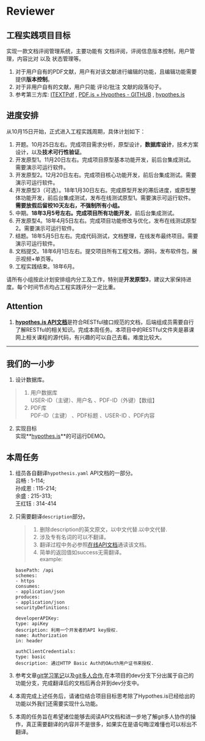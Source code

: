 # Reviewer

## 工程实践项目目标
实现一款文档评阅管理系统，主要功能有 文档评阅，评阅信息版本控制，用户管理，内容比对 以及 状态管理等。
1. 对于用户自有的PDF文献，用户有对该文献进行编辑的功能，且编辑功能需要提供**版本控制**。
2. 对于非用户自有的文献，用户只能 评论/批注 文献的段落句子。
3. 参考第三方库: [ITEXTPdf](https://developers.itextpdf.com/content/itext-7-examples/itext-7-manipulating-existing-pdf) , [PDF.js + Hypothes - GITHUB](https://github.com/hypothesis/pdf.js-hypothes.is) , [hypothes.is](https://web.hypothes.is/)


## 进度安排
从10月15日开始，正式进入工程实践周期，具体计划如下：
1. 开题。10月25日左右。完成项目需求分析，原型设计，**数据库设计**，技术方案设计，以及**技术可行性验证**。
2. 开发原型1。11月20日左右。完成项目原型基本功能开发，前后台集成测试。需要演示可运行软件。
3. 开发原型2。12月20日左右。完成项目核心功能开发，前后台集成测试。需要演示可运行软件。
4. 开发原型3（可选）。18年1月30日左右。完成原型开发的滞后进度，或原型整体功能开发，前后台集成测试，发布在线测试原型1。需要演示可运行软件。   
**需要放假后留校10天左右，不强制所有小组。**    
5. 中期。**18年3月5号左右。完成项目所有功能开发**，前后台集成测试。
6. 开发原型4。18年4月5日左右。完成项目功能修改与优化，发布在线测试原型2。需要演示可运行软件。
7. 结题。18年5月5日左右。完成代码测试，文档整理，在线发布最终项目。需要演示可运行软件。
8. 文档提交。18年6月1日左右。提交项目所有工程文档，源码，发布软件包，展示视频+单页等。
9. 工程实践结束。18年6月。

请所有小组按此计划安排组内分工及工作，特别是**开发原型3**，建议大家保持进度。每个时间节点均占工程实践评分一定比重。


## Attention
1. [**hypothes.is API文档**](https://h.readthedocs.io/en/latest/api/#)是符合RESTful接口规范的文档，后端组成员需要自行了解RESTful的相关知识。完成本周任务。本项目中的RESTful文件夹是慕课网上相关课程的源代码，有兴趣的可以自己去看。难度比较大。

-----
## 我们的一小步
1. 设计数据库。
> 1. 用户数据库    
    USER-ID（主键）、用户名 、PDF-ID（外键）【数组】
> 2. PDF库   
    PDF-ID（主键） 、PDF标题 、USER-ID 、PDF内容

2. 实现目标  
    实现**[hypothes.is](https://web.hypothes.is/)**的可运行DEMO。

## 本周任务
1. 组员各自翻译`hypothesis.yaml` API文档的一部分。   
    吕畅 : 1-114;   
    孙成恩 : 115-214;   
    余盛 : 215-313;  
    王红钰 : 314-414


2. 只需要翻译`description`部分。
    > 1. 删除description的英文原文，以中文代替.以中文代替.
    > 2. 涉及专有名词的可以不翻译。
    > 3. 翻译过程中务必参照[在线API文档](https://h.readthedocs.io/en/latest/api/#)通读该文档。
    > 4. 简单的返回值如success无需翻译。   
    example:
    ```
    basePath: /api
    schemes:
    - https
    consumes:
    - application/json
    produces:
    - application/json
    securityDefinitions:
    
    developerAPIKey:
    type: apiKey
    description: 利用一个开发者的API key授权.
    name: Authorization
    in: header
    
    authClientCredentials:
    type: basic
    description: 通过HTTP Basic Auth的OAuth用户证书来授权.
    ```

3. 参考文章[git学习笔记](http://www.cnblogs.com/wufangfang/p/6085767.html)以及[git多人合作](http://www.jianshu.com/p/819354c035a4),在本项目的dev分支下分出属于自己的功能分支，完成翻译后的文档后再合并到dev分支中。

4. 本周完成上述任务后，请诸位结合项目目标思考除了Hypothes.is已经给出的功能以外我们还需要实现什么功能。

5. 本周的任务旨在希望诸位能够去阅读API文档和进一步地了解git多人协作的操作，真正需要翻译的内容并不是很多，如果实在是语句晦涩难懂也可以标出不翻译。
